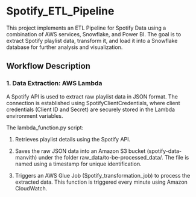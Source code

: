 # Spotify_ETL_Pipeline

This project implements an ETL Pipeline for Spotify Data using a combination of AWS services, Snowflake, and Power BI. The goal is to extract Spotify playlist data, transform it, and load it into a Snowflake database for further analysis and visualization.

## Workflow Description

### 1. Data Extraction: AWS Lambda
A Spotify API is used to extract raw playlist data in JSON format. The connection is established using SpotifyClientCredentials, where client credentials (Client ID and Secret) are securely stored in the Lambda environment variables.

The lambda_function.py script:
1. Retrieves playlist details using the Spotify API.

2. Saves the raw JSON data into an Amazon S3 bucket (spotify-data-manvith) under the folder raw_data/to-be-processed_data/. The file is named using a timestamp for unique identification.

3. Triggers an AWS Glue Job (Spotify_transformation_job) to process the extracted data.
This function is triggered every minute using Amazon CloudWatch.
